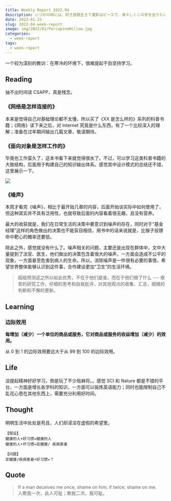 ```yaml
---
title: Weekly Report 2022.04
description: いつかの時には、好き放題生きて遺影はピースで、清々しくこの世を去りたい
date: 2022-01-23
slug: 2022-04-week-report
image: img/2022/01/PorcupineWillow.jpg
categories:
  - week-report
tags:
  - week-report
---
```


一个较为深刻的教训：在寒冷的环境下，很难提起干劲坚持学习。

## Reading

抽不出时间读 CSAPP，真是残念。

### 《网络是怎样连接的》

本来是觉得自己对基础理论都不太懂，所以买了《XX 是怎么样的》系列的科普书籍；《网络》读下来之后，对 Internet 究竟是什么东西，有了一个比较深入的理解；准备在过年期间输出几篇文章，敬请期待。

### 《面向对象是怎样工作的》

毕竟也工作蛮久了，这本书看下来就觉得很水了。不过，可以学习这类科普书籍的大致结构，后面用于构建自己的知识输出体系。感觉其中设计模式的总结还不错，这里展示一下。

![ ](/img/2022/01/gof-design-pattern.svg)

### 《噪声》

本周才看完《噪声》，相比于最开始几章的内容，后面开始谈实际中如何使用了，但这种其实并不具有泛用性，也就导致后面的内容看着很无趣，且没有营养。

最大的收获就是，我们在日常生活的决策中要意识到噪声的存在，同时对于“基金经理”这样的角色做出的决策也不能盲目相信，用书中的话来说就是，比猴子投镖命中靶心的概率还要低。

除此之外，感觉就没有什么了。噪声相关的问题，主要还是出现在群体中，文中大量提到了法官、医生，他们做出的决策包含着很大的噪声，一方面会造成不公平的现象，一方面甚至危害到病人的生命。所以，消除噪声是一件很有必要的事情，希望世界整体能够认识到这件事，合作建设更加“卫生”的生活环境。

> 超级预测这之所以如此优秀，不在于他们是谁，而在于他们做了什么 --- 艰苦的研究工作，仔细的思考和自我批评，对其他观点的收集、汇总，细微的判断和不懈的更新。

## Learning

### 边际效用

**每增加（减少）一个单位的商品或服务，它对商品或服务的收益增加（减少）的效用。**

从 0 到 1 的边际效用要远大于从 99 到 100 的边际效用。

## Life

没提起精神好好学习，倒是玩了不少局麻将。。感觉 SCI 和 Nature 都是不错的平台，一方面是增长各学科的知识，一方面可以锻炼英语能力；同时也能限制自己不乱花心思在其他东西上，需要充分利用好时间。

## Thought

明明生活中处处是苟且，人们却浸淫在虚假的希望里。

```shell
【假设】
健康的人+好习惯=健康的人
健康的人+坏习惯=亚健康/ 疾病患者

【问题】
亚健康/疾病患者+好习惯=？
```

## Quote

> If a man deceives me once, shame on him; if twice, shame on me.  
> 人欺我一次，此人可耻；欺我二次，我可耻。
